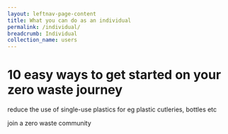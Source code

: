 ```yaml
---
layout: leftnav-page-content
title: What you can do as an individual
permalink: /individual/
breadcrumb: Individual
collection_name: users
---
```



# 10 easy ways to get started on your zero waste journey


reduce the use of single-use plastics for eg plastic cutleries, bottles etc

join a zero waste community 
